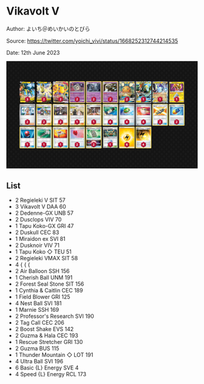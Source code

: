 # Vikavolt V

Author: よいち＠めいかいのとびら

Source: <https://twitter.com/yoichi_vivi/status/1668252312744214535>

Date: 12th June 2023

![decklist](../../images/PAL/Vikavolt/../Vikavolt%20V/1-%20Vikavolt%20V.png)

## List

* 2 Regieleki V SIT 57
* 3 Vikavolt V DAA 60
* 2 Dedenne-GX UNB 57
* 2 Dusclops VIV 70
* 1 Tapu Koko-GX GRI 47
* 2 Duskull CEC 83
* 1 Miraidon ex SVI 81
* 2 Dusknoir VIV 71
* 1 Tapu Koko ◇ TEU 51
* 2 Regieleki VMAX SIT 58
* 4 { { {
* 2 Air Balloon SSH 156
* 1 Cherish Ball UNM 191
* 2 Forest Seal Stone SIT 156
* 1 Cynthia & Caitlin CEC 189
* 1 Field Blower GRI 125
* 4 Nest Ball SVI 181
* 1 Marnie SSH 169
* 2 Professor's Research SVI 190
* 2 Tag Call CEC 206
* 2 Boost Shake EVS 142
* 2 Guzma & Hala CEC 193
* 1 Rescue Stretcher GRI 130
* 2 Guzma BUS 115
* 1 Thunder Mountain ◇ LOT 191
* 4 Ultra Ball SVI 196
* 6 Basic {L} Energy SVE 4
* 4 Speed {L} Energy RCL 173
